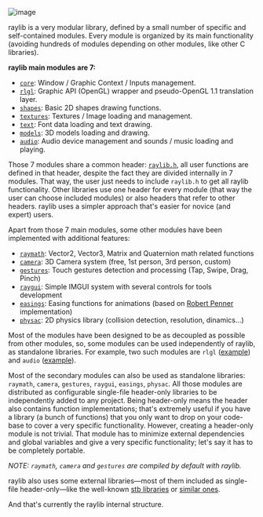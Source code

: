 ![image](https://github.com/raysan5/raylib.com/blob/master/images/raylib_architecture.png)

raylib is a very modular library, defined by a small number of specific and self-contained modules. Every module is organized by its main functionality (avoiding hundreds of modules depending on other modules, like other C libraries).

**raylib main modules are 7:**
 - [`core`](https://github.com/raysan5/raylib/blob/master/src/core.c): Window / Graphic Context / Inputs management.
 - [`rlgl`](https://github.com/raysan5/raylib/blob/master/src/rlgl.h): Graphic API (OpenGL) wrapper and pseudo-OpenGL 1.1 translation layer.
 - [`shapes`](https://github.com/raysan5/raylib/blob/master/src/shapes.c): Basic 2D shapes drawing functions.
 - [`textures`](https://github.com/raysan5/raylib/blob/master/src/textures.c): Textures / Image loading and management.
 - [`text`](https://github.com/raysan5/raylib/blob/master/src/text.c): Font data loading and text drawing.
 - [`models`](https://github.com/raysan5/raylib/blob/master/src/models.c): 3D models loading and drawing.
 - [`audio`](https://github.com/raysan5/raylib/blob/master/src/audio.c): Audio device management and sounds / music loading and playing.

Those 7 modules share a common header: [`raylib.h`](https://github.com/raysan5/raylib/blob/master/src/raylib.h), all user functions are defined in that header, despite the fact they are divided internally in 7 modules. That way, the user just needs to include `raylib.h` to get all raylib functionality. Other libraries use one header for every module (that way the user can choose included modules) or also headers that refer to other headers. raylib uses a simpler approach that's easier for novice (and expert) users.

Apart from those 7 main modules, some other modules have been implemented with additional features:
 - [`raymath`](https://github.com/raysan5/raylib/blob/master/src/raymath.h): Vector2, Vector3, Matrix and Quaternion math related functions
 - [`camera`](https://github.com/raysan5/raylib/blob/master/src/camera.h): 3D Camera system (free, 1st person, 3rd person, custom)
 - [`gestures`](https://github.com/raysan5/raylib/blob/master/src/gestures.h): Touch gestures detection and processing (Tap, Swipe, Drag, Pinch)
 - [`raygui`](https://github.com/raysan5/raygui): Simple IMGUI system with several controls for tools development
 - [`easings`](https://github.com/raysan5/raylib/blob/master/src/easings.h): Easing functions for animations (based on [Robert Penner](http://robertpenner.com/easing/) implementation)
 - [`physac`](https://github.com/victorfisac/Physac): 2D physics library (collision detection, resolution, dinamics...)

Most of the modules have been designed to be as decoupled as possible from other modules, so, some modules can be used independently of raylib, as standalone libraries. For example, two such modules are `rlgl` ([example](https://github.com/raysan5/raylib/blob/master/examples/others/rlgl_standalone.c)) and `audio` ([example](https://github.com/raysan5/raylib/blob/master/examples/others/audio_standalone.c)).

Most of the secondary modules can also be used as standalone libraries: `raymath`, `camera`, `gestures`, `raygui`, `easings`, `physac`. All those modules are distributed as configurable single-file header-only libraries to be independently added to any project. Being header-only means the header also contains function implementations; that's extremely useful if you have a library (a bunch of functions) that you only want to drop on your code-base to cover a very specific functionality. However, creating a header-only module is not trivial. That module has to minimize external dependencies and global variables and give a very specific functionality; let's say it has to be completely portable.

*NOTE: `raymath`, `camera` and `gestures` are compiled by default with raylib.*

raylib also uses some external libraries—most of them included as single-file header-only—like the well-known [stb libraries](https://github.com/nothings/stb) or [similar ones](https://github.com/raysan5/raylib/tree/develop/src/external).

And that's currently the raylib internal structure.